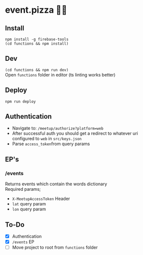 # event.pizza 🍕📅

## Install
`npm install -g firebase-tools`  
`(cd functions && npm install)`  

## Dev
`(cd functions && npm run dev)`  
Open `functions` folder in editor (ts linting works better)  

## Deploy
`npm run deploy`  

## Authentication
- Navigate to: `/meetup/authorize?platform=web`
- After successful auth you should get a redirect to whatever uri configured to `web` in `src/keys.json`
- Parse `access_token`from query params

## EP's
### /events
Returns events which contain the words dictionary  
Required params;  
- `X-MeetupAccessToken` Header  
- `lat` query param  
- `lon` query param  

## To-Do
- [x] Authentication  
- [x] `/events` EP
- [ ] Move project to root from `functions` folder  
